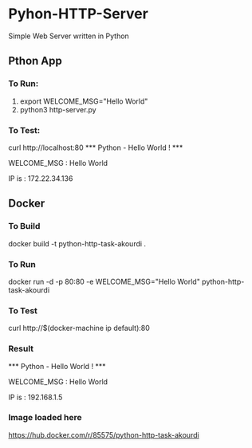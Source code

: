 # Pyhon-HTTP-Server
Simple Web Server written in Python

## Pthon App
### To Run:
1. export WELCOME_MSG="Hello World"
2. python3 http-server.py

### To Test:
curl http://localhost:80
*** Python - Hello World ! ***

WELCOME_MSG : Hello World 

IP is : 172.22.34.136

## Docker
### To Build
docker build -t python-http-task-akourdi .
### To Run
docker run -d -p 80:80 -e WELCOME_MSG="Hello World" python-http-task-akourdi
### To Test
curl http://$(docker-machine ip default):80

### Result
*** Python - Hello World ! ***

WELCOME_MSG : Hello World

IP is : 192.168.1.5
  

### Image loaded here
https://hub.docker.com/r/85575/python-http-task-akourdi
